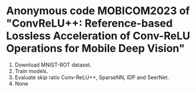 # Anonymous code MOBICOM2023 of "ConvReLU++: Reference-based Lossless Acceleration of Conv-ReLU Operations for Mobile Deep Vision"

1. Download MNIST-ROT dataset.
2. Train models.
3. Evaluate skip ratio Conv-ReLU++, SparseNN, IDP and SeerNet.
4. None
